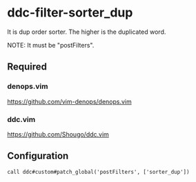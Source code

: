 # ddc-filter-sorter_dup

It is dup order sorter.  The higher is the duplicated word.

NOTE: It must be "postFilters".

## Required

### denops.vim
https://github.com/vim-denops/denops.vim

### ddc.vim
https://github.com/Shougo/ddc.vim


## Configuration

```vim
call ddc#custom#patch_global('postFilters', ['sorter_dup'])
```
